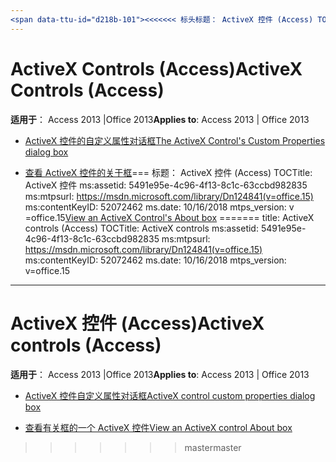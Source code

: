```yaml
---
<span data-ttu-id="d218b-101"><<<<<<< 标头标题： ActiveX 控件 (Access) TOCTitle: ActiveX 控件 ms:assetid: 5491e95e-4c96-4f13-8c1c-63ccbd982835 ms:mtpsurl: https://msdn.microsoft.com/library/Dn124841(v=office.15) ms:contentKeyID: 52072462 ms.date: 09/18/2015 mtps_version: office.15.aspx</span><span class="sxs-lookup"><span data-stu-id="d218b-101"><<<<<<< HEAD title: ActiveX Controls (Access) TOCTitle: ActiveX Controls ms:assetid: 5491e95e-4c96-4f13-8c1c-63ccbd982835 ms:mtpsurl: https://msdn.microsoft.com/library/Dn124841(v=office.15) ms:contentKeyID: 52072462 ms.date: 09/18/2015 mtps_version: v=office.15</span></span>
---
```


# <a name="activex-controls-access"></a><span data-ttu-id="d218b-102">ActiveX Controls (Access)</span><span class="sxs-lookup"><span data-stu-id="d218b-102">ActiveX Controls (Access)</span></span>

<span data-ttu-id="d218b-103">**适用于**： Access 2013 |Office 2013</span><span class="sxs-lookup"><span data-stu-id="d218b-103">**Applies to**: Access 2013 | Office 2013</span></span>

  - [<span data-ttu-id="d218b-104">ActiveX 控件的自定义属性对话框</span><span class="sxs-lookup"><span data-stu-id="d218b-104">The ActiveX Control's Custom Properties dialog box</span></span>](the-activex-control-s-custom-properties-dialog-box.md)

  - <span data-ttu-id="d218b-105">[查看 ActiveX 控件的关于框](view-an-activex-control-s-about-box.md)=== 标题： ActiveX 控件 (Access) TOCTitle: ActiveX 控件 ms:assetid: 5491e95e-4c96-4f13-8c1c-63ccbd982835 ms:mtpsurl: https://msdn.microsoft.com/library/Dn124841(v=office.15) ms:contentKeyID: 52072462 ms.date: 10/16/2018 mtps_version: v =office.15</span><span class="sxs-lookup"><span data-stu-id="d218b-105">[View an ActiveX Control's About box](view-an-activex-control-s-about-box.md) ======= title: ActiveX controls (Access) TOCTitle: ActiveX controls ms:assetid: 5491e95e-4c96-4f13-8c1c-63ccbd982835 ms:mtpsurl: https://msdn.microsoft.com/library/Dn124841(v=office.15) ms:contentKeyID: 52072462 ms.date: 10/16/2018 mtps_version: v=office.15</span></span>
---

# <a name="activex-controls-access"></a><span data-ttu-id="d218b-106">ActiveX 控件 (Access)</span><span class="sxs-lookup"><span data-stu-id="d218b-106">ActiveX controls (Access)</span></span> 

<span data-ttu-id="d218b-107">**适用于**： Access 2013 |Office 2013</span><span class="sxs-lookup"><span data-stu-id="d218b-107">**Applies to**: Access 2013 | Office 2013</span></span>

  - [<span data-ttu-id="d218b-108">ActiveX 控件自定义属性对话框</span><span class="sxs-lookup"><span data-stu-id="d218b-108">ActiveX control custom properties dialog box</span></span>](the-activex-control-s-custom-properties-dialog-box.md)

  - [<span data-ttu-id="d218b-109">查看有关框的一个 ActiveX 控件</span><span class="sxs-lookup"><span data-stu-id="d218b-109">View an ActiveX control About box</span></span>](view-an-activex-control-s-about-box.md)
>>>>>>> <span data-ttu-id="d218b-110">master</span><span class="sxs-lookup"><span data-stu-id="d218b-110">master</span></span>

